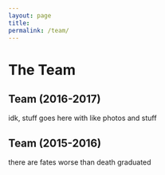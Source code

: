 ```yaml
---
layout: page
title: 
permalink: /team/
---
```

# The Team

## Team (2016-2017)
idk, stuff goes here with like photos and stuff

## Team (2015-2016)
there are fates worse than death graduated